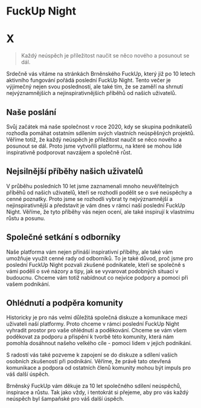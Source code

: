 # FuckUp Night

# X

> Každý neúspěch je příležitost naučit se něco nového a posunout se dál.

Srdečně vás vítáme na stránkách Brněnského FuckUp, který již po 10 letech aktivního fungování pořádá poslední FuckUp Night. Tento večer je výjimečný nejen svou posledností, ale také tím, že se zaměří na shrnutí nejvýznamnějších a nejinspirativnějších příběhů od našich uživatelů.

## Naše poslání

Svůj začátek má naše společnost v roce 2020, kdy se skupina podnikatelů rozhodla pomáhat ostatním sdílením svých vlastních neúspěšných projektů. Věříme totiž, že každý neúspěch je příležitost naučit se něco nového a posunout se dál. Proto jsme vytvořili platformu, na které se mohou lidé inspirativně podporovat navzájem a společně růst.

## Nejsilnější příběhy našich uživatelů

V průběhu posledních 10 let jsme zaznamenali mnoho neuvěřitelných příběhů od našich uživatelů, kteří se rozhodli podělit se o své neúspěchy a cenné poznatky. Proto jsme se rozhodli vybrat ty nejvýznamnější a nejinspirativnější a představit je vám dnes v rámci naší poslední FuckUp Night. Věříme, že tyto příběhy vás nejen ocení, ale také inspirují k vlastnímu růstu a posunu.

## Společné setkání s odborníky

Naše platforma vám nejen přináší inspirativní příběhy, ale také vám umožňuje využít cenné rady od odborníků. To je také důvod, proč jsme pro poslední FuckUp Night pozvali zkušené podnikatele, kteří se společně s vámi podělí o své názory a tipy, jak se vyvarovat podobných situací v budoucnu. Chceme vám totiž nabídnout co nejvíce podpory a pomoci při vašem podnikání.

## Ohlédnutí a podpěra komunity

Historicky je pro nás velmi důležitá společná diskuze a komunikace mezi uživateli naší platformy. Proto chceme v rámci poslední FuckUp Night vyhradit prostor pro vaše ohlédnutí a poděkování. Chceme se vám všem poděkovat za podporu a přispění k tvorbě této komunity, která nám pomohla dosáhnout našeho velkého cíle - pomoci lidem v jejich podnikání.

S radostí vás také pozveme k zapojení se do diskuze a sdílení vašich osobních zkušeností při podnikání. Věříme, že právě tato otevřená komunikace a podpora od ostatních členů komunity mohou být impuls pro váš další úspěch.

Brněnský FuckUp vám děkuje za 10 let společného sdílení neúspěchů, inspirace a růstu. Tak jako vždy, i tentokrát si přejeme, aby pro vás každý neúspěch byl šampaňské pro váš další úspěch.